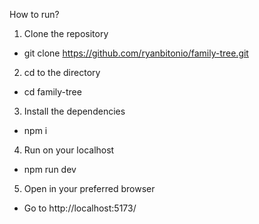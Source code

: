 How to run?

1. Clone the repository
  - git clone https://github.com/ryanbitonio/family-tree.git

2. cd to the directory
  - cd family-tree

3. Install the dependencies
  - npm i

4. Run on your localhost
  - npm run dev

5. Open in your preferred browser
  - Go to http://localhost:5173/
